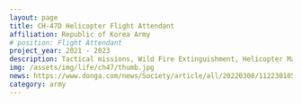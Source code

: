 ```yaml
---
layout: page
title: CH-47D Helicopter Flight Attendant
affiliation: Republic of Korea Army
# position: Flight Attendant
project_year: 2021 - 2023
description: Tactical missions, Wild Fire Extinguishment, Helicopter Maintenance
img: /assets/img/life/ch47/thumb.jpg
news: https://www.donga.com/news/Society/article/all/20220308/112230105/1
category: army
---
```

